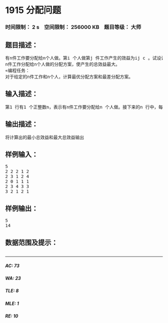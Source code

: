 # 1915 分配问题   
### 时间限制： 2 s&nbsp;&nbsp;&nbsp;&nbsp;空间限制： 256000 KB&nbsp;&nbsp;&nbsp;&nbsp;题目等级： 大师  
## 题目描述：  

<pre>
有n件工作要分配给n个人做。第i 个人做第j 件工作产生的效益为ij c 。试设计一个将  
n件工作分配给n个人做的分配方案，使产生的总效益最大。  
«编程任务：  
对于给定的n件工作和n个人，计算最优分配方案和最差分配方案。
</pre>
  
  
## 输入描述：  

<pre>
第1 行有1 个正整数n，表示有n件工作要分配给n 个人做。接下来的n 行中，每行有n 个整数 cij ，1≤i≤n，1≤j≤n，表示第i 个人做第j件工作产生的效益为cij
</pre>
  
  
## 输出描述：  

<pre>
将计算出的最小总效益和最大总效益输出
</pre>
  
  
## 样例输入：  

<pre>
5  
2 2 2 1 2  
2 3 1 2 4  
2 0 1 1 1  
2 3 4 3 3  
3 2 1 2 1
</pre>
  
  
## 样例输出：  

<pre>
5  
14
</pre>
  
  
## 数据范围及提示：  

<pre>
</pre>
  
  
***  

##### AC: 73  
##### WA: 23  
##### TLE: 8  
##### MLE: 1  
##### RE: 10  
